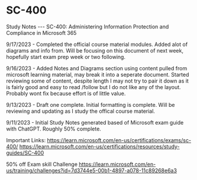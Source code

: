 # SC-400
Study Notes --- SC-400: Administering Information Protection and Compliance in Microsoft 365

9/17/2023 - Completed the official course material modules. Added alot of diagrams and info from. Will be focusing on this document of next week, hopefully start exam prep week or two following.

9/16/2023 - Added Notes and Diagrams section using content pulled from microsoft learning material, may break it into a seperate document. Started reviewing some of content, despite length I may not try to pair it down as it is fairly good and easy to read /follow but I do not like any of the layout. Probably wont fix because effort is of little value.

9/13/2023 - Draft one complete. Initial formatting is complete. Will be reviewing and updating as I study the offical course material. 

9/11/2023 - Initial Study Notes generated based of Microsoft exam guide with ChatGPT. Roughly 50% complete.




Important Links:
https://learn.microsoft.com/en-us/certifications/exams/sc-400/
https://learn.microsoft.com/en-us/certifications/resources/study-guides/SC-400


50% off Exam skill Challenge
https://learn.microsoft.com/en-us/training/challenges?id=7d3744e5-00b1-4897-a078-11c89268e6a3
